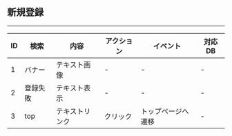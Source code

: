 ## 新規登録
---

|ID|検索|内容|アクション|イベント|対応DB|
|--|----|---|---------|--------|-----|
|1|バナー|テキスト画像|-|-|-|
|2|登録失敗|テキスト表示|-|-|-|
|3|top|テキストリンク|クリック|トップページへ遷移|-|
